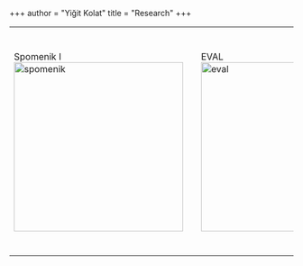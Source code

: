 +++
author = "Yiğit Kolat"
title = "Research"
+++

<table cellspacing="0" cellpadding="0">
    <tr style="height: 40px;"></tr> <!-- Spacer row -->
    <tr>
        <td>
            <div class="overlay-text">Spomenik I</div>
            <a href="/research/spomenik-res/"><img src="spomenik.png" alt="spomenik" width="300" height="300"></a>
        </td>
        <td width="20"></td> <!-- Spacer cell -->
        <td>
            <div class="overlay-text">EVAL</div>
            <a href="/research/eval-res/"><img src="eval.png" alt="eval" width="300" height="300"></a>
        </td>
        <td width="20"></td> <!-- Spacer cell -->        
    </tr>
    <tr style="height: 40px;"></tr> <!-- Spacer row -->



